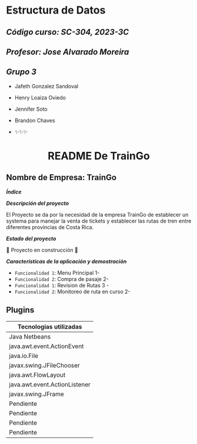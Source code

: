 # Estructura de Datos
## _Código curso: SC-304, 2023-3C_
## _Profesor: Jose Alvarado Moreira_
## _Grupo 3_
- Jafeth Gonzalez Sandoval
- Henry Loaiza Oviedo
- Jennifer Soto
- Brandon Chaves

- ✨✨✨

<h1 align="center"> README De TrainGo </h1>

## Nombre de Empresa: TrainGo

***Índice***

***Descripción del proyecto***

El Proyecto se da por la necesidad de la empresa TrainGo de establecer un systema para manejar la venta de tickets y establecer las rutas de tren entre diferentes provincias de Costa Rica.  

***Estado del proyecto***

:construction: Proyecto en construcción :construction:

***Características de la aplicación y demostración***

- `Funcionalidad 1`: Menu Principal 1-
- `Funcionalidad 2`: Compra de pasaje 2-
- `Funcionalidad 1`: Revision de Rutas 3 -
- `Funcionalidad 2`: Monitoreo de ruta en curso 2-


## Plugins


| Tecnologías utilizadas | 
| ------ |
| Java Netbeans |
| java.awt.event.ActionEvent | 
| java.io.File | javax.swing.JButton |
| javax.swing.JFileChooser | 
|  java.awt.FlowLayout | 
| java.awt.event.ActionListener | 
| javax.swing.JFrame|
| Pendiente |
| Pendiente |
| Pendiente |
| Pendiente |
